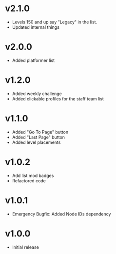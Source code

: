 # v2.1.0
- Levels 150 and up say "Legacy" in the list.
- Updated internal things

# v2.0.0

- Added platformer list

# v1.2.0

- Added weekly challenge
- Added clickable profiles for the staff team list

# v1.1.0

- Added "Go To Page" button
- Added "Last Page" button
- Added level placements

# v1.0.2

- Add list mod badges
- Refactored code

# v1.0.1

- Emergency Bugfix: Added Node IDs dependency

# v1.0.0

- Initial release
